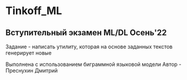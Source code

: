 # Tinkoff_ML
## Вступительный экзамен ML/DL Осень'22
Задание - написать утилиту, которая на основе заданных текстов генерирует новые

Выполнена с использованием биграммной языковой модели 
Автор - Преснухин Дмитрий
